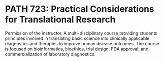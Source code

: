 # PATH 723: Practical Considerations for Translational Research

Permission of the instructor. A multi-disciplinary course providing students principles involved in translating basic science into clinically applicable diagnostics and therapies to improve human disease outcomes. The course is focused on bioinformatics, bioethics, trial design, FDA approval, and commercialization of laboratory diagnostics.